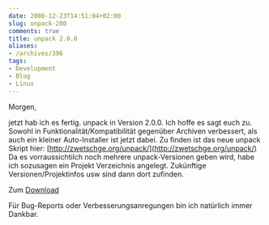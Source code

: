 ```yaml
---
date: 2008-12-23T14:51:04+02:00
slug: unpack-200
comments: true
title: unpack 2.0.0
aliases:
- /archives/396
tags:
- Development
- Blog
- Linux
---
```


Morgen,

jetzt hab ich es fertig. unpack in Version 2.0.0. Ich hoffe es sagt euch
zu. Sowohl in Funktionalität/Kompatibilität gegenüber Archiven verbessert,
als auch ein kleiner Auto-Installer ist jetzt dabei. Zu finden ist das neue
unpack Skript hier:
[http://zwetschge.org/unpack/](http://zwetschge.org/unpack/)
Da es vorraussichtilch noch mehrere unpack-Versionen geben wird, habe ich
sozusagen ein Projekt Verzeichnis angelegt. Zukünftige
Versionen/Projektinfos usw sind dann dort zufinden.

Zum [Download](http://zwetschge.org/unpack/unpack_2.0.0)

Für Bug-Reports oder Verbesserungsanregungen bin ich natürlich immer Dankbar.
